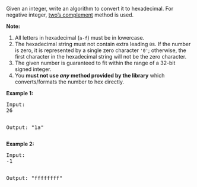 <div><p>
Given an integer, write an algorithm to convert it to hexadecimal. For negative integer, <a href="https://en.wikipedia.org/wiki/Two%27s_complement" target="_blank">two’s complement</a> method is used.
</p>

<p><b>Note:</b>
</p><ol>
<li>All letters in hexadecimal (<code>a-f</code>) must be in lowercase.</li>
<li>The hexadecimal string must not contain extra leading <code>0</code>s. If the number is zero, it is represented by a single zero character <code>'0'</code>; otherwise, the first character in the hexadecimal string will not be the zero character.</li>
<li>The given number is guaranteed to fit within the range of a 32-bit signed integer.</li>
<li>You <b>must not use <i>any</i> method provided by the library</b> which converts/formats the number to hex directly.</li>
</ol>
<p></p>

<p><b>Example 1:</b>
</p><pre>Input:
26

Output:
"1a"
</pre>
<p></p>

<p><b>Example 2:</b>
</p><pre>Input:
-1

Output:
"ffffffff"
</pre>
<p></p></div>